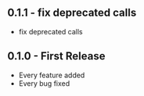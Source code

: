 ## 0.1.1 - fix deprecated calls
* fix deprecated calls

## 0.1.0 - First Release
* Every feature added
* Every bug fixed
